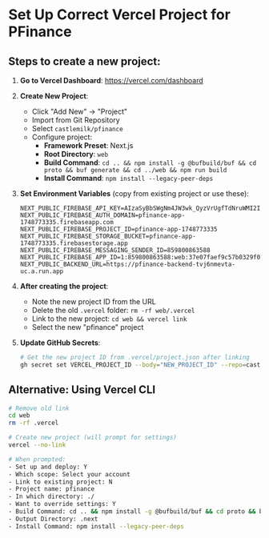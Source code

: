 # Set Up Correct Vercel Project for PFinance

## Steps to create a new project:

1. **Go to Vercel Dashboard**: https://vercel.com/dashboard

2. **Create New Project**:
   - Click "Add New" → "Project"
   - Import from Git Repository
   - Select `castlemilk/pfinance`
   - Configure project:
     - **Framework Preset**: Next.js
     - **Root Directory**: `web`
     - **Build Command**: `cd .. && npm install -g @bufbuild/buf && cd proto && buf generate && cd ../web && npm run build`
     - **Install Command**: `npm install --legacy-peer-deps`

3. **Set Environment Variables** (copy from existing project or use these):
   ```
   NEXT_PUBLIC_FIREBASE_API_KEY=AIzaSyBbSWgNm4JW3wk_QyzVrUgfTdNruWMI2IM
   NEXT_PUBLIC_FIREBASE_AUTH_DOMAIN=pfinance-app-1748773335.firebaseapp.com
   NEXT_PUBLIC_FIREBASE_PROJECT_ID=pfinance-app-1748773335
   NEXT_PUBLIC_FIREBASE_STORAGE_BUCKET=pfinance-app-1748773335.firebasestorage.app
   NEXT_PUBLIC_FIREBASE_MESSAGING_SENDER_ID=859800863588
   NEXT_PUBLIC_FIREBASE_APP_ID=1:859800863588:web:37e07faef9c57b0329f071
   NEXT_PUBLIC_BACKEND_URL=https://pfinance-backend-tvj6nmevta-uc.a.run.app
   ```

4. **After creating the project**:
   - Note the new project ID from the URL
   - Delete the old `.vercel` folder: `rm -rf web/.vercel`
   - Link to the new project: `cd web && vercel link`
   - Select the new "pfinance" project

5. **Update GitHub Secrets**:
   ```bash
   # Get the new project ID from .vercel/project.json after linking
   gh secret set VERCEL_PROJECT_ID --body="NEW_PROJECT_ID" --repo=castlemilk/pfinance
   ```

## Alternative: Using Vercel CLI

```bash
# Remove old link
cd web
rm -rf .vercel

# Create new project (will prompt for settings)
vercel --no-link

# When prompted:
- Set up and deploy: Y
- Which scope: Select your account
- Link to existing project: N
- Project name: pfinance
- In which directory: ./
- Want to override settings: Y
- Build Command: cd .. && npm install -g @bufbuild/buf && cd proto && buf generate && cd ../web && npm run build
- Output Directory: .next
- Install Command: npm install --legacy-peer-deps
```